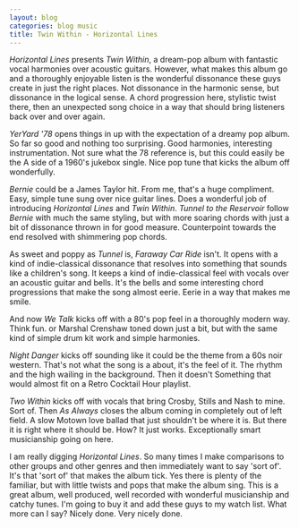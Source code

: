```yaml
---
layout: blog
categories: blog music
title: Twin Within - Horizontal Lines
---
```


*Horizontal Lines* presents *Twin Within*, a dream-pop album with fantastic vocal harmonies over acoustic guitars.  However, what makes this album go and a thoroughly enjoyable listen is the wonderful dissonance these guys create in just the right places.  Not dissonance in the harmonic sense, but dissonance in the logical sense.  A chord progression here, stylistic twist there, then an unexpected song choice in a way that should bring listeners back over and over again.

*YerYard '78* opens things in up with the expectation of a dreamy pop album. So far so good and nothing too surprising. Good harmonies, interesting instrumentation.  Not sure what the 78 reference is, but this could easily be the A side of a 1960's jukebox single.  Nice pop tune that kicks the album off wonderfully.

*Bernie* could be a James Taylor hit. From me, that's a huge compliment.  Easy, simple tune sung over nice guitar lines. Does a wonderful job of introducing *Horizontal Lines* and *Twin Within*.  *Tunnel to the Reservoir* follow *Bernie* with much the same styling, but with more soaring chords with just a bit of dissonance thrown in for good measure.  Counterpoint towards the end resolved with shimmering pop chords.

As sweet and poppy as *Tunnel* is, *Faraway Car Ride* isn't.  It opens with a kind of indie-classical dissonance that resolves into something that sounds like a children's song.  It keeps a kind of indie-classical feel with vocals over an acoustic guitar and bells.  It's the bells and some interesting chord progressions that make the song almost eerie.  Eerie in a way that makes me smile.

And now *We Talk* kicks off with a 80's pop feel in a thoroughly modern way.  Think fun. or Marshal Crenshaw toned down just a bit, but with the same kind of simple drum kit work and simple harmonies.

*Night Danger* kicks off sounding like it could be the theme from a 60s noir western.  That's not what the song is a about, it's the feel of it.  The rhythm and the high wailing in the background.  Then it doesn't  Something that would almost fit on a Retro Cocktail Hour playlist.

*Two Within* kicks off with vocals that bring Crosby, Stills and Nash to mine. Sort of. Then *As Always* closes the album coming in completely out of left field.  A slow Motown love ballad that just shouldn't be where it is.  But there it is right where it should be.  How?  It just works.  Exceptionally smart musicianship going on here.

I am really digging *Horizontal Lines*.  So many times I make comparisons to other groups and other genres and then immediately want to say 'sort of'.  It's that 'sort of' that makes the album tick.  Yes there is plenty of the familiar, but with little twists and pops that make the album sing. This is a great album, well produced, well recorded with wonderful musicianship and catchy tunes. I'm going to buy it and add these guys to my watch list.  What more can I say?  Nicely done.  Very nicely done.
